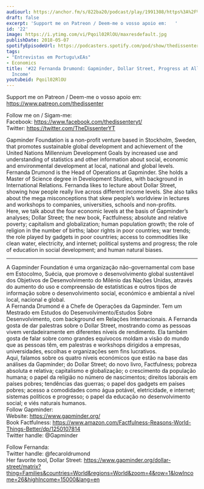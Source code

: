 ```yaml
---
audiourl: https://anchor.fm/s/822ba20/podcast/play/1991308/https%3A%2F%2Fd3ctxlq1ktw2nl.cloudfront.net%2Fproduction%2F2018-11-27%2F7600026-44100-2-1cbaea61d9252.mp3
draft: false
excerpt: 'Support me on Patreon / Deem-me o vosso apoio em:   '
id: '22'
image: https://i.ytimg.com/vi/Pqoil02RlOU/maxresdefault.jpg
publishDate: 2018-05-07
spotifyEpisodeUrl: https://podcasters.spotify.com/pod/show/thedissenter/episodes/22-Fernanda-Drumond-Gapminder--Dollar-Street--Progress-at-All-Levels-of-Income-e2r96c
tags:
- "Entrevistas em Portugu\xEAs"
- Economics
title: '#22 Fernanda Drumond: Gapminder, Dollar Street, Progress at All Levels of
  Income'
youtubeid: Pqoil02RlOU
---
```

<div class="timelinks">

Support me on Patreon / Deem-me o vosso apoio em:   
https://www.patreon.com/thedissenter

Follow me on / Sigam-me:  
Facebook: https://www.facebook.com/thedissenteryt/  
Twitter: https://twitter.com/TheDissenterYT

Gapminder Foundation is a non-profit venture based in Stockholm, Sweden, that promotes sustainable global development and achievement of the United Nations Millennium Development Goals by increased use and understanding of statistics and other information about social, economic and environmental development at local, national and global levels.  
Fernanda Drumond is the Head of Operations at Gapminder. She holds a Master of Science degree in Development Studies, with background in International Relations. Fernanda likes to lecture about Dollar Street, showing how people really live across different income levels. She also talks about the mega misconceptions that skew people’s worldview in lectures and workshops to companies, universities, schools and non-profits.  
Here, we talk about the four economic levels at the basis of Gapminder’s analyses; Dollar Street; the new book, Factfulness; absolute and relative poverty; capitalism and globalization; human population growth; the role of religion in the number of births; labor rights in poor countries; war trends; the role played by gadgets in poor countries; access to commodities like clean water, electricity, and internet; political systems and progress; the role of education in social development; and human natural biases.   

---

A Gapminder Foundation é uma organização não-governamental com base em Estocolmo, Suécia, que promove o desenvolvimento global sustentável dos Objetivos de Desenvolvimento do Milénio das Nações Unidas, através do aumento do uso e compreensão de estatísticas e outros tipos de informação sobre o desenvolvimento social, económico e ambiental a nível local, nacional e global.  
A Fernanda Drumond é a Chefe de Operações da Gapminder. Tem um Mestrado em Estudos do Desenvolvimento/Estudos Sobre Desenvolvimento, com background em Relações Internacionais. A Fernanda gosta de dar palestras sobre o Dollar Street, mostrando como as pessoas vivem verdadeiramente em diferentes níveis de rendimento. Ela também gosta de falar sobre como grandes equívocos moldam a visão do mundo que as pessoas têm, em palestras e workshops dirigidos a empresas, universidades, escolhas e organizações sem fins lucrativos.  
Aqui, falamos sobre os quatro níveis económicos que estão na base das análises da Gapminder; do Dollar Street; do novo livro, Factfulness; pobreza absoluta e relativa; capitalismo e globalização; o crescimento da população humana; o papel da religião no número de nascimentos; direitos laborais em países pobres; tendências das guerras; o papel dos gadgets em países pobres; acesso a comodidades como água potável, eletricidade, e internet; sistemas políticos e progresso; o papel da educação no desenvolvimento social; e viés naturais humanos.  
Follow Gapminder:  
Website: https://www.gapminder.org/  
Book Factfulness: https://www.amazon.com/Factfulness-Reasons-World-Things-Better/dp/1250107814  
Twitter handle: @Gapminder

Follow Fernanda:  
Twitter handle: @fecaroldrumond  
Her favorite tool, Dollar Street: https://www.gapminder.org/dollar-street/matrix?thing=Families&countries=World&regions=World&zoom=4&row=1&lowIncome=26&highIncome=15000&lang=en</div>

